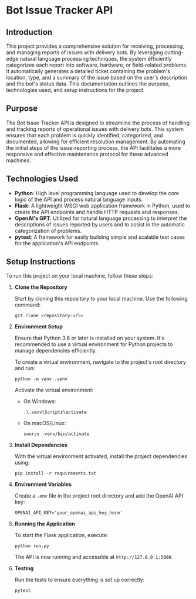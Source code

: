 
# Bot Issue Tracker API

## Introduction

This project provides a comprehensive solution for receiving, processing, and managing reports of issues with delivery bots. By leveraging cutting-edge natural language processing techniques, the system efficiently categorizes each report into software, hardware, or field-related problems. It automatically generates a detailed ticket containing the problem's location, type, and a summary of the issue based on the user's description and the bot's status data. This documentation outlines the purpose, technologies used, and setup instructions for the project.

## Purpose

The Bot Issue Tracker API is designed to streamline the process of handling and tracking reports of operational issues with delivery bots. This system ensures that each problem is quickly identified, categorized, and documented, allowing for efficient resolution management. By automating the initial steps of the issue-reporting process, the API facilitates a more responsive and effective maintenance protocol for these advanced machines.

## Technologies Used

- **Python**: High level programming language used to develop the core logic of the API and process natural language inputs.
- **Flask**: A lightweight WSGI web application framework in Python, used to create the API endpoints and handle HTTP requests and responses.
- **OpenAI's GPT**: Utilized for natural language processing to interpret the descriptions of issues reported by users and to assist in the automatic categorization of problems.
- **pytest**: A framework for easily building simple and scalable test cases for the application's API endpoints.

## Setup Instructions

To run this project on your local machine, follow these steps:

1. **Clone the Repository**

    Start by cloning this repository to your local machine. Use the following command:

    ```
    git clone <repository-url>
    ```

2. **Environment Setup**

    Ensure that Python 3.8 or later is installed on your system. It's recommended to use a virtual environment for Python projects to manage dependencies efficiently.

    To create a virtual environment, navigate to the project's root directory and run:

    ```
    python -m venv .venv
    ```

    Activate the virtual environment:

    - On Windows:
        ```
        .\.venv\Scripts\activate
        ```
    - On macOS/Linux:
        ```
        source .venv/bin/activate
        ```

3. **Install Dependencies**

    With the virtual environment activated, install the project dependencies using:

    ```
    pip install -r requirements.txt
    ```

4. **Environment Variables**

    Create a `.env` file in the project root directory and add the OpenAI API key:

    ```
    OPENAI_API_KEY='your_openai_api_key_here'
    ```

5. **Running the Application**

    To start the Flask application, execute:

    ```
    python run.py
    ```

    The API is now running and accessible at `http://127.0.0.1:5000`.

6. **Testing**

    Run the tests to ensure everything is set up correctly:

    ```
    pytest
    ```
